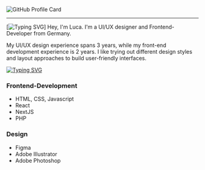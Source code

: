 ![GitHub Profile Card](https://fancy-readme-stats.vercel.app/api?username=Gebuildet&show_icons=true&theme=forest&email=luca@nextfight.net&description=UI/UX%20Designer%20and%20Frontend-Developer&include_all_commits=true)

--- 

[![Typing SVG](https://readme-typing-svg.demolab.com?font=DM+Sans&weight=600&size=32&pause=1000&color=39936F&repeat=false&width=435&lines=About+me)]
Hey, I'm Luca. I'm a UI/UX designer and Frontend-Developer from Germany. 

My UI/UX design experience spans 3 years, while my front-end development experience is 2 years. 
I like trying out different design styles and layout approaches to build user-friendly interfaces.

[![Typing SVG](https://readme-typing-svg.demolab.com?font=DM+Sans&weight=600&size=32&pause=1000&color=39936F&repeat=false&width=435&lines=Technologies)](https://git.io/typing-svg)
### Frontend-Development
- HTML, CSS, Javascript
- React
- NextJS
- PHP

### Design
- Figma
- Adobe Illustrator
- Adobe Photoshop
